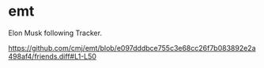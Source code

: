# emt
Elon Musk following Tracker.

https://github.com/cmj/emt/blob/e097dddbce755c3e68cc26f7b083892e2a498af4/friends.diff#L1-L50
